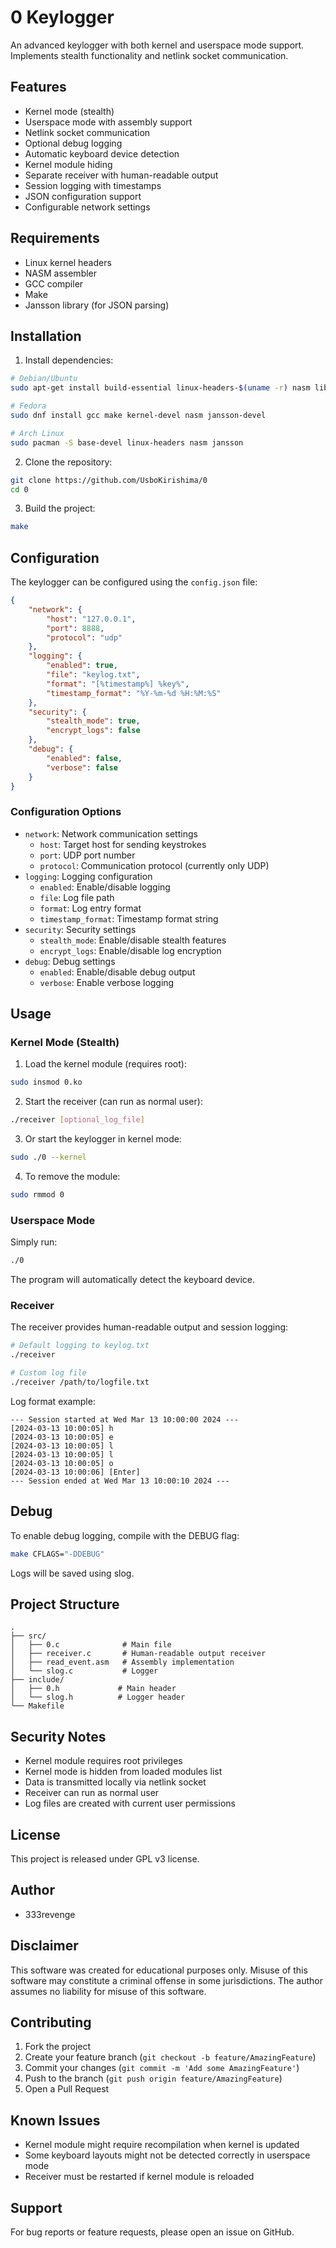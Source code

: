 # 0 Keylogger

An advanced keylogger with both kernel and userspace mode support. Implements stealth functionality and netlink socket communication.

## Features

- Kernel mode (stealth)
- Userspace mode with assembly support
- Netlink socket communication
- Optional debug logging
- Automatic keyboard device detection
- Kernel module hiding
- Separate receiver with human-readable output
- Session logging with timestamps
- JSON configuration support
- Configurable network settings

## Requirements

- Linux kernel headers
- NASM assembler
- GCC compiler
- Make
- Jansson library (for JSON parsing)

## Installation

1. Install dependencies:
```bash
# Debian/Ubuntu
sudo apt-get install build-essential linux-headers-$(uname -r) nasm libjansson-dev

# Fedora
sudo dnf install gcc make kernel-devel nasm jansson-devel

# Arch Linux
sudo pacman -S base-devel linux-headers nasm jansson
```

2. Clone the repository:
```bash
git clone https://github.com/UsboKirishima/0
cd 0
```

3. Build the project:
```bash
make
```

## Configuration

The keylogger can be configured using the `config.json` file:

```json
{
    "network": {
        "host": "127.0.0.1",
        "port": 8888,
        "protocol": "udp"
    },
    "logging": {
        "enabled": true,
        "file": "keylog.txt",
        "format": "[%timestamp%] %key%",
        "timestamp_format": "%Y-%m-%d %H:%M:%S"
    },
    "security": {
        "stealth_mode": true,
        "encrypt_logs": false
    },
    "debug": {
        "enabled": false,
        "verbose": false
    }
}
```

### Configuration Options

- `network`: Network communication settings
  - `host`: Target host for sending keystrokes
  - `port`: UDP port number
  - `protocol`: Communication protocol (currently only UDP)
- `logging`: Logging configuration
  - `enabled`: Enable/disable logging
  - `file`: Log file path
  - `format`: Log entry format
  - `timestamp_format`: Timestamp format string
- `security`: Security settings
  - `stealth_mode`: Enable/disable stealth features
  - `encrypt_logs`: Enable/disable log encryption
- `debug`: Debug settings
  - `enabled`: Enable/disable debug output
  - `verbose`: Enable verbose logging

## Usage

### Kernel Mode (Stealth)

1. Load the kernel module (requires root):
```bash
sudo insmod 0.ko
```

2. Start the receiver (can run as normal user):
```bash
./receiver [optional_log_file]
```

3. Or start the keylogger in kernel mode:
```bash
sudo ./0 --kernel
```

4. To remove the module:
```bash
sudo rmmod 0
```

### Userspace Mode

Simply run:
```bash
./0
```

The program will automatically detect the keyboard device.

### Receiver

The receiver provides human-readable output and session logging:

```bash
# Default logging to keylog.txt
./receiver

# Custom log file
./receiver /path/to/logfile.txt
```

Log format example:
```
--- Session started at Wed Mar 13 10:00:00 2024 ---
[2024-03-13 10:00:05] h
[2024-03-13 10:00:05] e
[2024-03-13 10:00:05] l
[2024-03-13 10:00:05] l
[2024-03-13 10:00:05] o
[2024-03-13 10:00:06] [Enter]
--- Session ended at Wed Mar 13 10:00:10 2024 ---
```

## Debug

To enable debug logging, compile with the DEBUG flag:
```bash
make CFLAGS="-DDEBUG"
```

Logs will be saved using slog.

## Project Structure

```
.
├── src/
│   ├── 0.c              # Main file
│   ├── receiver.c       # Human-readable output receiver
│   ├── read_event.asm   # Assembly implementation
│   └── slog.c           # Logger
├── include/
│   ├── 0.h             # Main header
│   └── slog.h          # Logger header
└── Makefile
```

## Security Notes

- Kernel module requires root privileges
- Kernel mode is hidden from loaded modules list
- Data is transmitted locally via netlink socket
- Receiver can run as normal user
- Log files are created with current user permissions

## License

This project is released under GPL v3 license.

## Author

- 333revenge

## Disclaimer

This software was created for educational purposes only. Misuse of this software may constitute a criminal offense in some jurisdictions. The author assumes no liability for misuse of this software.

## Contributing

1. Fork the project
2. Create your feature branch (`git checkout -b feature/AmazingFeature`)
3. Commit your changes (`git commit -m 'Add some AmazingFeature'`)
4. Push to the branch (`git push origin feature/AmazingFeature`)
5. Open a Pull Request

## Known Issues

- Kernel module might require recompilation when kernel is updated
- Some keyboard layouts might not be detected correctly in userspace mode
- Receiver must be restarted if kernel module is reloaded

## Support

For bug reports or feature requests, please open an issue on GitHub.
